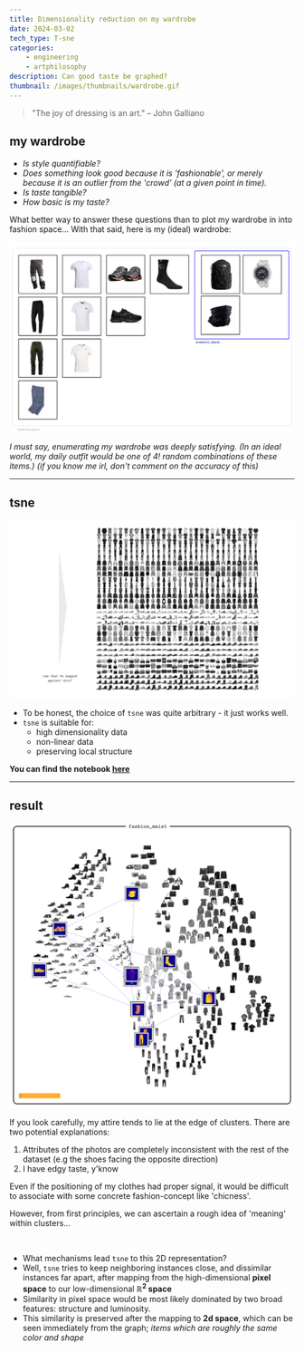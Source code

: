 ```yaml
---
title: Dimensionality reduction on my wardrobe
date: 2024-03-02
tech_type: T-sne
categories:
	- engineering
	- artphilosophy
description: Can good taste be graphed?
thumbnail: /images/thumbnails/wardrobe.gif
---
```


> "The joy of dressing is an art." – John Galliano


## my wardrobe  

- *Is style quantifiable?* 
- *Does something look good because it is 'fashionable', or merely because it is an outlier from the 'crowd' (at a given point in time).* 
- *Is taste tangible?* 
- *How basic is my taste?*

What better way to answer these questions than to plot my wardrobe in into fashion space... With that said, here is my (ideal) wardrobe:

![](/images/fashion-tsne-1.png)

*I must say, enumerating my wardrobe was deeply satisfying. (In an ideal world, my daily outfit would be one of $4!$ random combinations of these items.) (if you know me irl, don't comment on the accuracy of this)*

---
## tsne

![](/images/fashion-tsne-2.png)

- To be honest, the choice of `tsne` was quite arbitrary - it just works well. 
- `tsne` is suitable for: 
	- high dimensionality data
	- non-linear data 
	- preserving local structure

**You can find the notebook [here](https://github.com/jl33-ai/mle-notes/blob/main/sklearn-practice/chapter-8/wardrobe-tsne.ipynb)**

---
## result 

![](/images/fashion-tsne-3.png)

If you look carefully, my attire tends to lie at the edge of clusters. There are two potential explanations: 

1. Attributes of the photos are completely inconsistent with the rest of the dataset (e.g the shoes facing the opposite direction)
2. I have edgy taste, y'know

Even if the positioning of my clothes had proper signal, it would be difficult to associate with some concrete fashion-concept like 'chicness'. 

However, from first principles, we can ascertain a rough idea of 'meaning' within clusters...

<br>

- What mechanisms lead `tsne` to this 2D representation?
- Well, `tsne` tries to keep neighboring instances close, and dissimilar instances far apart, after mapping from the high-dimensional **pixel space** to our low-dimensional **$\mathbb{R}^2$ space**
- Similarity in pixel space would be most likely dominated by two broad features: structure and luminosity.
- This similarity is preserved after the mapping to **2d space**, which can be seen immediately from the graph; *items which are roughly the same color and shape*
